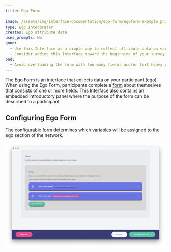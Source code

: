 ```yaml
---
title: Ego Form

image: /assets/img/interface-documentation/ego-form/egoform-example.png
type: Ego Interpreter
creates: Ego attribute data
uses_prompts: No
good:
  - Use this Interface as a simple way to collect attribute data on each participant in your study.
  - Consider adding this Interface toward the beginning of your survey to capture data on your participant before asking them to provide data on the individuals in their network.
bad:
  - Avoid overloading the form with too many fields and/or text-heavy prompts which make the Interface burdensome to complete.
---
```


The Ego Form is an interface that collects data on your participant (ego). When using the Ego Form, participants complete a [form](../_key-concepts/forms.md) about themselves that consists of one or more fields. This Interface also contains an embedded introductory panel where the purpose of the form can be described to a participant.

## Configuring Ego Form

The configurable [form](../_key-concepts/forms.md) determines which [variables](../_reference/variable-types.md) will be assigned to the ego section of the network.

![Image](/assets/img/interface-documentation/ego-form/architect-ego-form.png)
